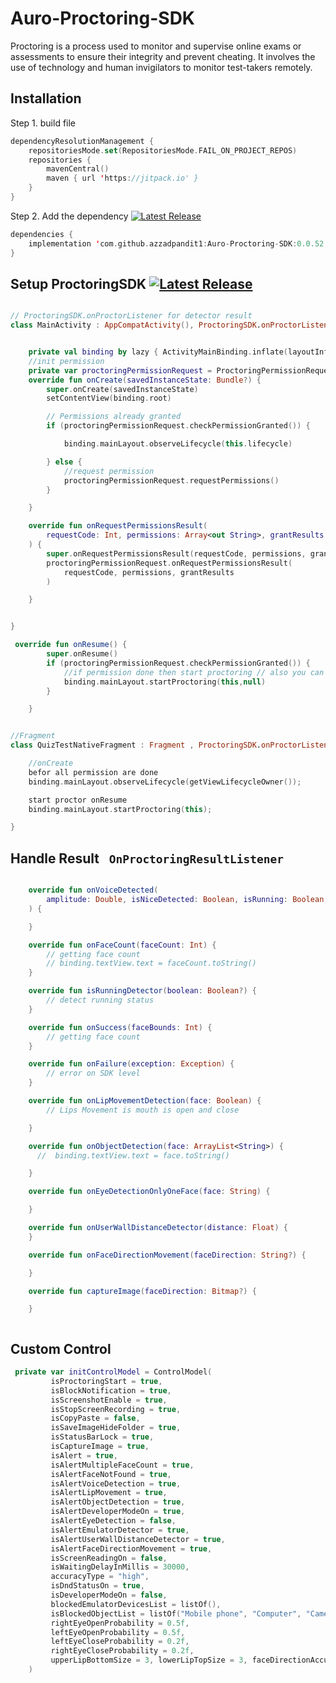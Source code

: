 
# Auro-Proctoring-SDK

Proctoring is a process used to monitor and supervise online exams or assessments to ensure their integrity and prevent cheating. It involves the use of technology and human invigilators to monitor test-takers remotely.

## Installation

Step 1.  build file


```kotlin
dependencyResolutionManagement {
    repositoriesMode.set(RepositoriesMode.FAIL_ON_PROJECT_REPOS)
    repositories {
        mavenCentral()
        maven { url 'https://jitpack.io' }
    }
}
```
Step 2. Add the dependency [![Latest Release](https://img.shields.io/github/v/release/azzadpandit1/Auro-Proctoring-SDK?include_prereleases&sort=semver)](https://github.com/azzadpandit1/Auro-Proctoring-SDK/releases/latest)

```kotlin
dependencies {
    implementation 'com.github.azzadpandit1:Auro-Proctoring-SDK:0.0.52'
}
```

## Setup ProctoringSDK [![Latest Release](https://img.shields.io/github/v/release/azzadpandit1/Auro-Proctoring-SDK?include_prereleases&sort=semver)](https://github.com/azzadpandit1/Auro-Proctoring-SDK/releases/latest)


```kotlin

// ProctoringSDK.onProctorListener for detector result
class MainActivity : AppCompatActivity(), ProctoringSDK.onProctorListener {


    private val binding by lazy { ActivityMainBinding.inflate(layoutInflater) }
    //init permission
    private var proctoringPermissionRequest = ProctoringPermissionRequest(this)
    override fun onCreate(savedInstanceState: Bundle?) {
        super.onCreate(savedInstanceState)
        setContentView(binding.root)

        // Permissions already granted
        if (proctoringPermissionRequest.checkPermissionGranted()) {

            binding.mainLayout.observeLifecycle(this.lifecycle)

        } else {
            //request permission
            proctoringPermissionRequest.requestPermissions()
        }

    }

    override fun onRequestPermissionsResult(
        requestCode: Int, permissions: Array<out String>, grantResults: IntArray,
    ) {
        super.onRequestPermissionsResult(requestCode, permissions, grantResults)
        proctoringPermissionRequest.onRequestPermissionsResult(
            requestCode, permissions, grantResults
        )

    }


}

 override fun onResume() {
        super.onResume()
        if (proctoringPermissionRequest.checkPermissionGranted()) {
            //if permission done then start proctoring // also you can control using ControlModel just add model startProctoring(this,ControlModel)
            binding.mainLayout.startProctoring(this,null)
        }

    }


//Fragment
class QuizTestNativeFragment : Fragment , ProctoringSDK.onProctorListener {

    //onCreate 
    befor all permission are done
    binding.mainLayout.observeLifecycle(getViewLifecycleOwner());

    start proctor onResume
    binding.mainLayout.startProctoring(this);

}


```
## Handle Result ``` OnProctoringResultListener```

```kotlin

    override fun onVoiceDetected(
        amplitude: Double, isNiceDetected: Boolean, isRunning: Boolean, typeOfVoiceDetected: String,
    ) {

    }

    override fun onFaceCount(faceCount: Int) {
        // getting face count
        // binding.textView.text = faceCount.toString()
    }

    override fun isRunningDetector(boolean: Boolean?) {
        // detect running status
    }

    override fun onSuccess(faceBounds: Int) {
        // getting face count
    }

    override fun onFailure(exception: Exception) {
        // error on SDK level
    }

    override fun onLipMovementDetection(face: Boolean) {
        // Lips Movement is mouth is open and close

    }

    override fun onObjectDetection(face: ArrayList<String>) {
      //  binding.textView.text = face.toString()

    }

    override fun onEyeDetectionOnlyOneFace(face: String) {

    }

    override fun onUserWallDistanceDetector(distance: Float) {
    }

    override fun onFaceDirectionMovement(faceDirection: String?) {

    }

    override fun captureImage(faceDirection: Bitmap?) {

    }



```
## Custom Control

```kotlin
 private var initControlModel = ControlModel(
         isProctoringStart = true,
         isBlockNotification = true,
         isScreenshotEnable = true,
         isStopScreenRecording = true,
         isCopyPaste = false,
         isSaveImageHideFolder = true,
         isStatusBarLock = true,
         isCaptureImage = true,
         isAlert = true,
         isAlertMultipleFaceCount = true,
         isAlertFaceNotFound = true,
         isAlertVoiceDetection = true,
         isAlertLipMovement = true,
         isAlertObjectDetection = true,
         isAlertDeveloperModeOn = true,
         isAlertEyeDetection = false,
         isAlertEmulatorDetector = true,
         isAlertUserWallDistanceDetector = true,
         isAlertFaceDirectionMovement = true,
         isScreenReadingOn = false,
         isWaitingDelayInMillis = 30000,
         accuracyType = "high",
         isDndStatusOn = true,
         isDeveloperModeOn = false,
         blockedEmulatorDevicesList = listOf(),
         isBlockedObjectList = listOf("Mobile phone", "Computer", "Camera"),
         rightEyeOpenProbability = 0.5f,
         leftEyeOpenProbability = 0.5f,
         leftEyeCloseProbability = 0.2f,
         rightEyeCloseProbability = 0.2f,
         upperLipBottomSize = 3, lowerLipTopSize = 3, faceDirectionAccuracy = 50
    )

```

